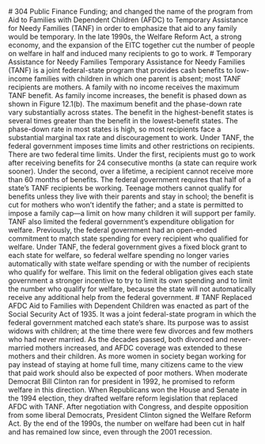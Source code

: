 \# 304 Public Finance Funding; and changed the name of the program from Aid to Families with Dependent Children (AFDC) to Temporary Assistance for Needy Families (TANF) in order to emphasize that aid to any family would be temporary. In the late 1990s, the Welfare Reform Act, a strong economy, and the expansion of the EITC together cut the number of people on welfare in half and induced many recipients to go to work. # Temporary Assistance for Needy Families Temporary Assistance for Needy Families (TANF) is a joint federal-state program that provides cash benefits to low-income families with children in which one parent is absent; most TANF recipients are mothers. A family with no income receives the maximum TANF benefit. As family income increases, the benefit is phased down as shown in Figure 12.1(b). The maximum benefit and the phase-down rate vary substantially across states. The benefit in the highest-benefit states is several times greater than the benefit in the lowest-benefit states. The phase-down rate in most states is high, so most recipients face a substantial marginal tax rate and discouragement to work. Under TANF, the federal government imposes time limits and other restrictions on recipients. There are two federal time limits. Under the first, recipients must go to work after receiving benefits for 24 consecutive months (a state can require work sooner). Under the second, over a lifetime, a recipient cannot receive more than 60 months of benefits. The federal government requires that half of a state’s TANF recipients be working. Teenage mothers cannot qualify for benefits unless they live with their parents and stay in school; the benefit is cut for mothers who won’t identify the father; and a state is permitted to impose a family cap—a limit on how many children it will support per family. TANF also limited the federal government’s expenditure obligation for welfare. Previously, the federal government had an open-ended commitment to match state spending for every recipient who qualified for welfare. Under TANF, the federal government gives a fixed block grant to each state for welfare, so federal welfare spending no longer varies automatically with state welfare spending or with the number of recipients who qualify for welfare. This limit on the federal obligation gives each state government a stronger incentive to try to limit its own spending and to limit the number who qualify for welfare, because the state will not automatically receive any additional help from the federal government. # TANF Replaced AFDC Aid to Families with Dependent Children was enacted as part of the Social Security Act of 1935. It was a joint federal-state program in which the federal government matched each state’s share. Its purpose was to assist widows with children; at the time there were few divorces and few mothers who had never married. As the decades passed, both divorced and never-married mothers increased, and AFDC coverage was extended to these mothers and their children. As more women in society began working for pay instead of staying at home full time, many citizens came to the view that paid work should also be expected of poor mothers. When moderate Democrat Bill Clinton ran for president in 1992, he promised to reform welfare in this direction. When Republicans won the House and Senate in the 1994 election, they drafted welfare reform legislation that replaced AFDC with TANF. After negotiation with Congress, and despite opposition from some liberal Democrats, President Clinton signed the Welfare Reform Act. By the end of the 1990s, the number on welfare had been cut in half and has remained low since, even through the 2001 recession.